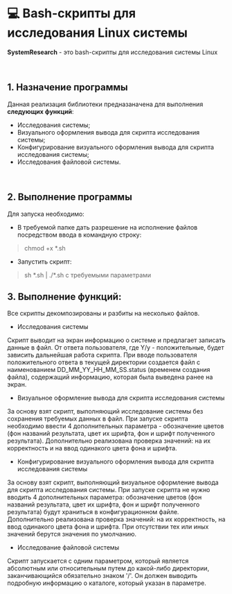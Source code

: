# :computer: Bash-скрипты для исследования Linux системы 

**SystemResearch** - это bash-скрипты для исследования системы Linux

<br>

## 1. Назначение программы


Данная реализация библиотеки предназаначена для выполнения **следующих функций**:

- Исследования системы;
- Визуального оформления вывода для скрипта исследования системы;
- Конфигурирование визуального оформления вывода для скрипта исследования системы;
- Исследования файловой системы.

<br>

## 2. Выполнение программы

Для запуска необходимо:

- В требуемой папке дать разрешение на исполнение файлов посредством ввода в командную строку:

> chmod +x *.sh

- Запустить скрипт:

> sh \*.sh | \./*.sh с требуемыми параметрами

## 3. Выполнение функций:

Все скрипты декомпозированы и разбиты на несколько файлов.

- Исследования системы

Скрипт выводит на экран информацию о системе и предлагает записать данные в файл. От ответа пользователя, где Y/y - положительные, будет зависить дальнейшая работа скрипта.
При вводе пользователя положительного ответа в текущей директории создается файл с наименованием DD_MM_YY_HH_MM_SS.status (временем создания файла), содержащий информацию, которая была выведена ранее на экран.

- Визуальное оформление вывода для скрипта исследования системы

За основу взят скрипт, выполняющий исследование системы без сохранения требуемых данных в файл. При запуске скрипта необходимо ввести 4 дополнительных параметра - обозначение цветов (фон названий результата, цвет их шрифта, фон и шрифт полученного результата).
Дополнительно реализована проверка значений: на их корректность и на ввод одинакого цвета фона и шрифта.

- Конфигурирование визуального оформления вывода для скрипта исследования системы

За основу взят скрипт, выполняющий визуальное оформление вывода для скрипта исследования системы. При запуске скрипта не нужно вводить 4 дополнительных параметра: обозначение цветов (фон названий результата, цвет их шрифта, фон и шрифт полученного результата) будут храниться в конфигурационном файле.
Дополнительно реализована проверка значений: на их корректность, на ввод одинакого цвета фона и шрифта. При отсутствии тех или иных значений берутся значения по умолчанию.

- Исследование файловой системы

Скрипт запускается с одним параметром, который является абсолютным или относительным путем до какой-либо директории, заканчивающийся обязательно знаком '/'. Он должен выводить подробную информацию о каталоге, который указан в параметре.
